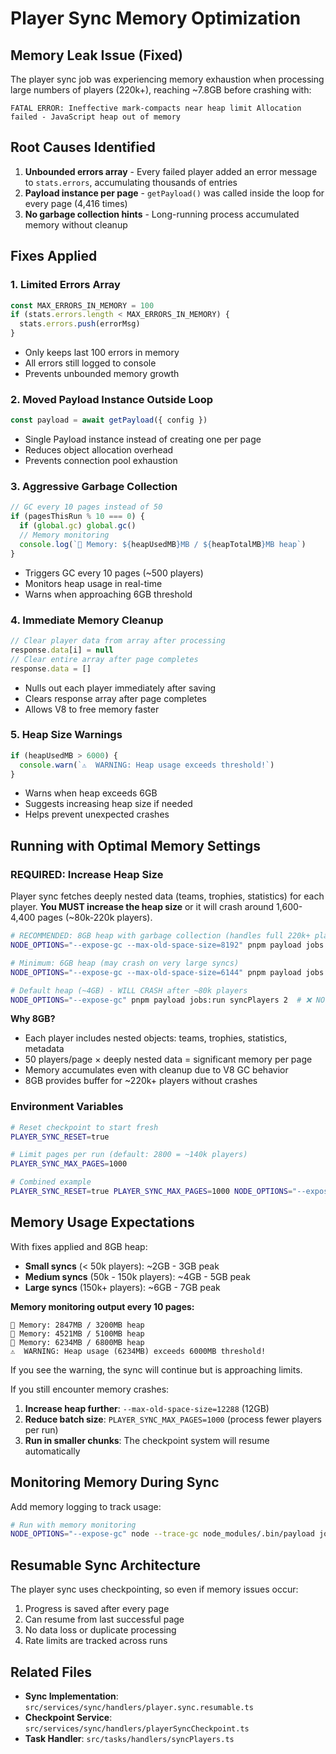 # Player Sync Memory Optimization

## Memory Leak Issue (Fixed)

The player sync job was experiencing memory exhaustion when processing large numbers of players (220k+), reaching ~7.8GB before crashing with:

```
FATAL ERROR: Ineffective mark-compacts near heap limit Allocation failed - JavaScript heap out of memory
```

## Root Causes Identified

1. **Unbounded errors array** - Every failed player added an error message to `stats.errors`, accumulating thousands of entries
2. **Payload instance per page** - `getPayload()` was called inside the loop for every page (4,416 times)
3. **No garbage collection hints** - Long-running process accumulated memory without cleanup

## Fixes Applied

### 1. Limited Errors Array
```typescript
const MAX_ERRORS_IN_MEMORY = 100
if (stats.errors.length < MAX_ERRORS_IN_MEMORY) {
  stats.errors.push(errorMsg)
}
```
- Only keeps last 100 errors in memory
- All errors still logged to console
- Prevents unbounded memory growth

### 2. Moved Payload Instance Outside Loop
```typescript
const payload = await getPayload({ config })
```
- Single Payload instance instead of creating one per page
- Reduces object allocation overhead
- Prevents connection pool exhaustion

### 3. Aggressive Garbage Collection
```typescript
// GC every 10 pages instead of 50
if (pagesThisRun % 10 === 0) {
  if (global.gc) global.gc()
  // Memory monitoring
  console.log(`💾 Memory: ${heapUsedMB}MB / ${heapTotalMB}MB heap`)
}
```
- Triggers GC every 10 pages (~500 players)
- Monitors heap usage in real-time
- Warns when approaching 6GB threshold

### 4. Immediate Memory Cleanup
```typescript
// Clear player data from array after processing
response.data[i] = null
// Clear entire array after page completes
response.data = []
```
- Nulls out each player immediately after saving
- Clears response array after page completes
- Allows V8 to free memory faster

### 5. Heap Size Warnings
```typescript
if (heapUsedMB > 6000) {
  console.warn(`⚠️  WARNING: Heap usage exceeds threshold!`)
}
```
- Warns when heap exceeds 6GB
- Suggests increasing heap size if needed
- Helps prevent unexpected crashes

## Running with Optimal Memory Settings

### REQUIRED: Increase Heap Size

Player sync fetches deeply nested data (teams, trophies, statistics) for each player.
**You MUST increase the heap size** or it will crash around 1,600-4,400 pages (~80k-220k players).

```bash
# RECOMMENDED: 8GB heap with garbage collection (handles full 220k+ players)
NODE_OPTIONS="--expose-gc --max-old-space-size=8192" pnpm payload jobs:run syncPlayers 2

# Minimum: 6GB heap (may crash on very large syncs)
NODE_OPTIONS="--expose-gc --max-old-space-size=6144" pnpm payload jobs:run syncPlayers 2

# Default heap (~4GB) - WILL CRASH after ~80k players
NODE_OPTIONS="--expose-gc" pnpm payload jobs:run syncPlayers 2  # ❌ NOT RECOMMENDED
```

**Why 8GB?**
- Each player includes nested objects: teams, trophies, statistics, metadata
- 50 players/page × deeply nested data = significant memory per page
- Memory accumulates even with cleanup due to V8 GC behavior
- 8GB provides buffer for ~220k+ players without crashes

### Environment Variables

```bash
# Reset checkpoint to start fresh
PLAYER_SYNC_RESET=true

# Limit pages per run (default: 2800 = ~140k players)
PLAYER_SYNC_MAX_PAGES=1000

# Combined example
PLAYER_SYNC_RESET=true PLAYER_SYNC_MAX_PAGES=1000 NODE_OPTIONS="--expose-gc" pnpm payload jobs:run syncPlayers 2
```

## Memory Usage Expectations

With fixes applied and 8GB heap:

- **Small syncs** (< 50k players): ~2GB - 3GB peak
- **Medium syncs** (50k - 150k players): ~4GB - 5GB peak
- **Large syncs** (150k+ players): ~6GB - 7GB peak

**Memory monitoring output every 10 pages:**
```
💾 Memory: 2847MB / 3200MB heap
💾 Memory: 4521MB / 5100MB heap
💾 Memory: 6234MB / 6800MB heap
⚠️  WARNING: Heap usage (6234MB) exceeds 6000MB threshold!
```

If you see the warning, the sync will continue but is approaching limits.

If you still encounter memory crashes:

1. **Increase heap further**: `--max-old-space-size=12288` (12GB)
2. **Reduce batch size**: `PLAYER_SYNC_MAX_PAGES=1000` (process fewer players per run)
3. **Run in smaller chunks**: The checkpoint system will resume automatically

## Monitoring Memory During Sync

Add memory logging to track usage:

```bash
# Run with memory monitoring
NODE_OPTIONS="--expose-gc" node --trace-gc node_modules/.bin/payload jobs:run syncPlayers 2
```

## Resumable Sync Architecture

The player sync uses checkpointing, so even if memory issues occur:

1. Progress is saved after every page
2. Can resume from last successful page
3. No data loss or duplicate processing
4. Rate limits are tracked across runs

## Related Files

- **Sync Implementation**: `src/services/sync/handlers/player.sync.resumable.ts`
- **Checkpoint Service**: `src/services/sync/handlers/playerSyncCheckpoint.ts`
- **Task Handler**: `src/tasks/handlers/syncPlayers.ts`
